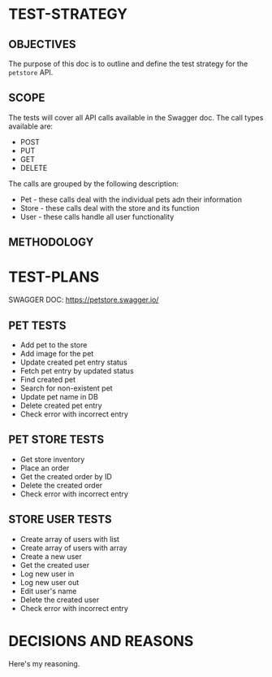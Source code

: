 # TEST-STRATEGY

## OBJECTIVES

The purpose of this doc is to outline and define the test strategy for the `petstore` API. 

## SCOPE

The tests will cover all API calls available in the Swagger doc. The call types available are:

* POST
* PUT
* GET
* DELETE

The calls are grouped by the following description:

* Pet - these calls deal with the individual pets adn their information
* Store - these calls deal with the store and its function
* User - these calls handle all user functionality

## METHODOLOGY

# TEST-PLANS

SWAGGER DOC: https://petstore.swagger.io/

## PET TESTS

* Add pet to the store
* Add image for the pet
* Update created pet entry status
* Fetch pet entry by updated status
* Find created pet
* Search for non-existent pet
* Update pet name in DB
* Delete created pet entry
* Check error with incorrect entry

## PET STORE TESTS

* Get store inventory
* Place an order
* Get the created order by ID
* Delete the created order
* Check error with incorrect entry

## STORE USER TESTS

* Create array of users with list
* Create array of users with array
* Create a new user
* Get the created user
* Log new user in
* Log new user out
* Edit user's name
* Delete the created user
* Check error with incorrect entry

# DECISIONS AND REASONS

Here's my reasoning.